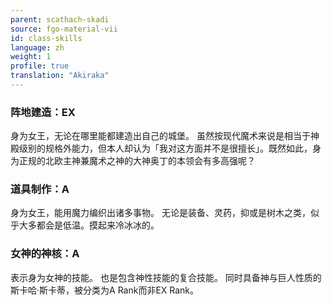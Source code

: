 ```yaml
---
parent: scathach-skadi
source: fgo-material-vii
id: class-skills
language: zh
weight: 1
profile: true
translation: "Akiraka"
---
```


### 阵地建造：EX

身为女王，无论在哪里能都建造出自己的城堡。
虽然按现代魔术来说是相当于神殿级别的规格外能力，但本人却认为「我对这方面并不是很擅长」。既然如此，身为正规的北欧主神兼魔术之神的大神奥丁的本领会有多高强呢？

### 道具制作：A

身为女王，能用魔力编织出诸多事物。
无论是装备、灵药，抑或是树木之类，似乎大多都会是低温。摸起来冷冰冰的。

### 女神的神核：A

表示身为女神的技能。
也是包含神性技能的复合技能。
同时具备神与巨人性质的斯卡哈·斯卡蒂，被分类为A Rank而非EX Rank。
